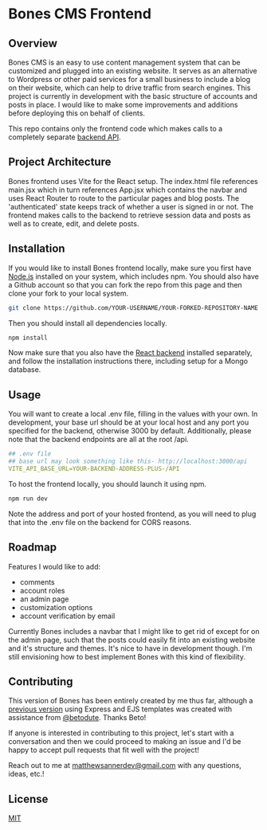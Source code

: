 # Bones CMS Frontend

## Overview

Bones CMS is an easy to use content management system that can be customized and plugged into an existing website. It serves as an alternative to Wordpress or other paid services for a small business to include a blog on their website, which can help to drive traffic from search engines. This project is currently in development with the basic structure of accounts and posts in place. I would like to make some improvements and additions before deploying this on behalf of clients.

This repo contains only the frontend code which makes calls to a completely separate [backend API](https://github.com/matthewsanner/bones-cms-backend).

## Project Architecture

Bones frontend uses Vite for the React setup. The index.html file references main.jsx which in turn references App.jsx which contains the navbar and uses React Router to route to the particular pages and blog posts. The 'authenticated' state keeps track of whether a user is signed in or not. The frontend makes calls to the backend to retrieve session data and posts as well as to create, edit, and delete posts.

## Installation

If you would like to install Bones frontend locally, make sure you first have [Node.js](https://nodejs.org/en/download) installed on your system, which includes npm. You should also have a Github account so that you can fork the repo from this page and then clone your fork to your local system.

```bash
git clone https://github.com/YOUR-USERNAME/YOUR-FORKED-REPOSITORY-NAME
```
Then you should install all dependencies locally.

```bash
npm install
```

Now make sure that you also have the [React backend](https://github.com/matthewsanner/bones-cms-backend) installed separately, and follow the installation instructions there, including setup for a Mongo database.

## Usage

You will want to create a local .env file, filling in the values with your own. In development, your base url should be at your local host and any port you specified for the backend, otherwise 3000 by default. Additionally, please note that the backend endpoints are all at the root /api.

```yaml
## .env file
## base url may look something like this- http://localhost:3000/api
VITE_API_BASE_URL=YOUR-BACKEND-ADDRESS-PLUS-/API
```

To host the frontend locally, you should launch it using npm.

```bash
npm run dev
```

Note the address and port of your hosted frontend, as you will need to plug that into the .env file on the backend for CORS reasons.

## Roadmap
Features I would like to add:
- comments
- account roles
- an admin page
- customization options
- account verification by email

Currently Bones includes a navbar that I might like to get rid of except for on the admin page, such that the posts could easily fit into an existing website and it's structure and themes. It's nice to have in development though. I'm still envisioning how to best implement Bones with this kind of flexibility.

## Contributing

This version of Bones has been entirely created by me thus far, although a [previous version](https://github.com/matthewsanner/bones-cms) using Express and EJS templates was created with assistance from [@betodute](https://github.com/betodute). Thanks Beto!

If anyone is interested in contributing to this project, let's start with a conversation and then we could proceed to making an issue and I'd be happy to accept pull requests that fit well with the project!

Reach out to me at [matthewsannerdev@gmail.com](mailto:matthewsannerdev@gmail.com) with any questions, ideas, etc.!

## License

[MIT](https://choosealicense.com/licenses/mit/)
